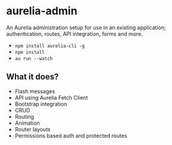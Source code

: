 # aurelia-admin
An Aurelia administration setup for use in an existing application; authentication, routes, API integration, forms and more.


- `npm install aurelia-cli -g`
- `npm install`
- `au run --watch`

## What it does?

- Flash messages
- API using Aurelia Fetch Client
- Bootstrap integration
- CRUD
- Routing
- Animation
- Router layouts
- Permissions based auth and protected routes
